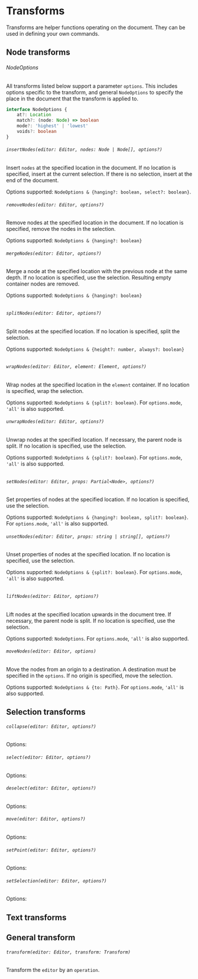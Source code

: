 # Transforms

Transforms are helper functions operating on the document. They can be used in defining your own commands.

## Node transforms

###### NodeOptions

All transforms listed below support a parameter `options`. This includes options specific to the transform, and general `NodeOptions` to specify the place in the document that the transform is applied to. 

```typescript
interface NodeOptions {
    at?: Location
    match?: (node: Node) => boolean
    mode?: 'highest' | 'lowest'
    voids?: boolean
}
```



###### `insertNodes(editor: Editor, nodes: Node | Node[], options?)`

Insert `nodes` at the specified location in the document.  If no location is specified, insert at the current selection. If there is no selection, insert at the end of the document.

Options supported: `NodeOptions & {hanging?: boolean, select?: boolean}`. 



###### `removeNodes(editor: Editor, options?)`

Remove nodes at the specified location in the document. If no location is specified, remove the nodes in the selection. 

Options supported: `NodeOptions & {hanging?: boolean}` 



###### `mergeNodes(editor: Editor, options?)`

Merge a node at the specified location with the previous node at the same depth. If no location is specified, use the selection. Resulting empty container nodes are removed.

Options supported: `NodeOptions & {hanging?: boolean}`

###### 

###### `splitNodes(editor: Editor, options?)`

Split nodes at the specified location. If no location is specified, split the selection.

Options supported: `NodeOptions & {height?: number, always?: boolean}` 

###### 

###### `wrapNodes(editor: Editor, element: Element, options?)`

Wrap nodes at the specified location in the `element` container. If no location is specified, wrap the selection.

Options supported: `NodeOptions & {split?: boolean}`. For `options.mode`, `'all'` is also supported.



###### `unwrapNodes(editor: Editor, options?)`

Unwrap nodes at the specified location. If necessary, the parent node is split. If no location is specified, use the selection.

Options supported: `NodeOptions & {split?: boolean}`. For `options.mode`, `'all'` is also supported.

###### 

###### `setNodes(editor: Editor, props: Partial<Node>, options?)`

Set properties of nodes at the specified location. If no location is specified, use the selection.

Options supported: `NodeOptions & {hanging?: boolean, split?: boolean}`. For `options.mode`, `'all'` is also supported.



###### `unsetNodes(editor: Editor, props: string | string[], options?)`

Unset properties of nodes at the specified location. If no location is specified, use the selection.

Options supported: `NodeOptions & {split?: boolean}`. For `options.mode`, `'all'` is also supported.

###### 

###### `liftNodes(editor: Editor, options?)`

Lift nodes at the specified location upwards in the document tree. If necessary, the parent node is split. If no location is specified, use the selection.

Options supported: `NodeOptions`. For `options.mode`, `'all'` is also supported.



###### `moveNodes(editor: Editor, options)`

Move the nodes from an origin to a destination. A destination must be specified in the `options`.  If no origin is specified, move the selection.

Options supported: `NodeOptions & {to: Path}`. For `options.mode`, `'all'` is also supported.



## Selection transforms

###### `collapse(editor: Editor, options?)`

Options: 

###### `select(editor: Editor, options?)`

Options:

###### `deselect(editor: Editor, options?)`

Options:

###### `move(editor: Editor, options?)`

Options:

###### `setPoint(editor: Editor, options?)`

Options:

###### `setSelection(editor: Editor, options?)`

Options:

## Text transforms

## General transform

###### `transform(editor: Editor, transform: Transform)`

Transform the `editor` by an `operation`.


